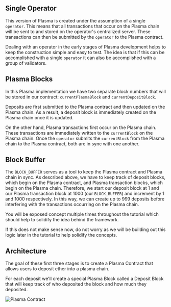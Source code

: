 ## Single Operator

This version of Plasma is created under the assumption of a single `operator`. This means that all transactions that occur on the Plasma chain will be sent to and stored on the operator's centralized server. These transactions can then be submitted by the `operator` to the Plasma contract.

Dealing with an operator in the early stages of Plasma development helps to keep the construction simple and easy to test. The idea is that if this can be accomplished with a single `operator` it can also be accomplished with a group of validators.

## Plasma Blocks 

In this Plasma implementation we have two separate block numbers that will be stored in our contract: `currentPlasmaBlock` and `currentDepositBlock`. 

Deposits are first submitted to the Plasma contract and then updated on the Plasma chain. As a result, a deposit block is immediately created on the Plasma chain once it is updated. 

On the other hand, Plasma transactions first occur on the Plasma chain. These transactions are immediately written to the `currentBlock` on the Plasma chain. Once the `operator` submits the `currentBlock` from the Plasma chain to the Plasma contract, both are in sync with one another. 

## Block Buffer

The `BLOCK_BUFFER` serves as a tool to keep the Plasma contract and Plasma chain in sync. As described above, we have to keep track of deposit blocks, which begin on the Plasma contract, and Plasma transaction blocks, which begin on the Plasma chain. Therefore, we start our deposit block at 1 and our Plasma transaction block at 1000 (our `BLOCK_BUFFER`) and increment by 1 and 1000 respectively. In this way, we can create up to 999 deposits before interfering with the transactions occurring on the Plasma chain. 

You will be exposed concept multiple times throughout the tutorial which should help to solidify the idea behind the framework.

If this does not make sense now, do not worry as we will be building out this logic later in the tutorial to help solidify the concepts.

## Architecture

The goal of these first three stages is to create a Plasma Contract that allows users to deposit ether into a plasma chain.

For each deposit we'll create a special Plasma Block called a Deposit Block that will keep track of who deposited the block and how much they deposited.

![Plasma Contract](https://res.cloudinary.com/divzjiip8/image/upload/v1553298728/ContractDeposits_yalobw.png)